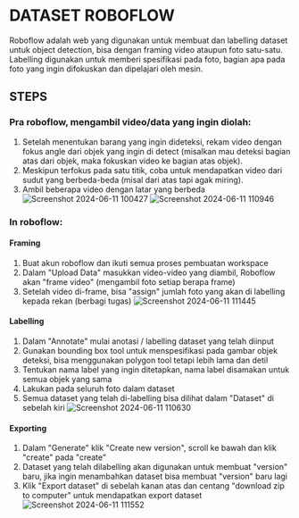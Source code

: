 # DATASET ROBOFLOW

Roboflow adalah web yang digunakan untuk membuat dan labelling dataset untuk object detection, bisa dengan framing video ataupun foto satu-satu.
Labelling digunakan untuk memberi spesifikasi pada foto, bagian apa pada foto yang ingin difokuskan dan dipelajari oleh mesin.

## STEPS

### Pra roboflow, mengambil video/data yang ingin diolah:

1. Setelah menentukan barang yang ingin dideteksi, rekam video dengan fokus angle dari objek yang ingin di detect (misalkan mau deteksi bagian atas dari objek, maka fokuskan video ke bagian atas objek).
2. Meskipun terfokus pada satu titik, coba untuk mendapatkan video dari sudut yang berbeda-beda (misal dari atas tapi agak miring).
3. Ambil beberapa video dengan latar yang berbeda
![Screenshot 2024-06-11 100427](https://github.com/rdanenn/Roboflow/assets/172345163/91259cc5-2f76-4620-9959-9f4924a39df3)
![Screenshot 2024-06-11 110946](https://github.com/rdanenn/Roboflow/assets/172345163/849b95c2-c8cd-4fff-b9d7-538d3b7149e5)


### In roboflow:

#### Framing
1. Buat akun roboflow dan ikuti semua proses pembuatan workspace
2. Dalam "Upload Data" masukkan video-video yang diambil, Roboflow akan "frame video" (mengambil foto setiap berapa frame)
3. Setelah video di-frame, bisa "assign" jumlah foto yang akan di labelling kepada rekan (berbagi tugas)
![Screenshot 2024-06-11 111445](https://github.com/rdanenn/Roboflow/assets/172345163/0d81dea4-f621-4c53-9901-e464c94b3c1b)


#### Labelling
1. Dalam "Annotate" mulai anotasi / labelling dataset yang telah diinput
2. Gunakan bounding box tool untuk menspesifikasi pada gambar objek deteksi, bisa menggunakan polygon tool tetapi lebih lama dan detil
3. Tentukan nama label yang ingin ditetapkan, nama label disamakan untuk semua objek yang sama
4. Lakukan pada seluruh foto dalam dataset
5. Semua dataset yang telah di-labelling bisa dilihat dalam "Dataset" di sebelah kiri
![Screenshot 2024-06-11 110630](https://github.com/rdanenn/Roboflow/assets/172345163/9adde646-d378-4abf-b91d-367145c0e14f)


#### Exporting
1. Dalam "Generate" klik "Create new version", scroll ke bawah dan klik "create" pada "create"
2. Dataset yang telah dilabelling akan digunakan untuk membuat "version" baru, jika ingin menambahkan dataset bisa membuat "version" baru lagi
3. Klik "Export dataset" di sebelah kanan atas dan centang "download zip to computer" untuk mendapatkan export dataset
![Screenshot 2024-06-11 111552](https://github.com/rdanenn/Roboflow/assets/172345163/cc86e1f1-afec-4bb7-928e-aa89839c6a62)


